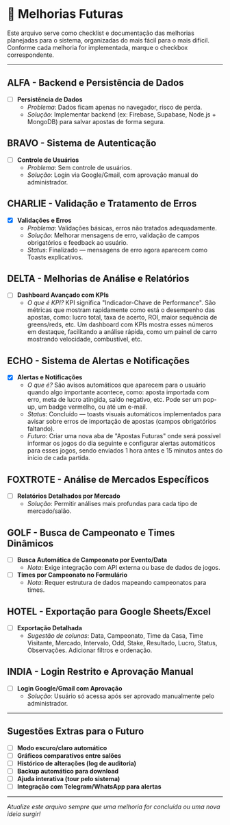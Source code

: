# 🚀 Melhorias Futuras

Este arquivo serve como checklist e documentação das melhorias planejadas para o sistema, organizadas do mais fácil para o mais difícil. Conforme cada melhoria for implementada, marque o checkbox correspondente.

---

## ALFA - Backend e Persistência de Dados
- [ ] **Persistência de Dados**
  - *Problema*: Dados ficam apenas no navegador, risco de perda.
  - *Solução*: Implementar backend (ex: Firebase, Supabase, Node.js + MongoDB) para salvar apostas de forma segura.

## BRAVO - Sistema de Autenticação
- [ ] **Controle de Usuários**
  - *Problema*: Sem controle de usuários.
  - *Solução*: Login via Google/Gmail, com aprovação manual do administrador.

## CHARLIE - Validação e Tratamento de Erros
- [x] **Validações e Erros**
  - *Problema*: Validações básicas, erros não tratados adequadamente.
  - *Solução*: Melhorar mensagens de erro, validação de campos obrigatórios e feedback ao usuário.
  - *Status*: Finalizado — mensagens de erro agora aparecem como Toasts explicativos.

## DELTA - Melhorias de Análise e Relatórios
- [ ] **Dashboard Avançado com KPIs**
  - *O que é KPI?* KPI significa "Indicador-Chave de Performance". São métricas que mostram rapidamente como está o desempenho das apostas, como: lucro total, taxa de acerto, ROI, maior sequência de greens/reds, etc. Um dashboard com KPIs mostra esses números em destaque, facilitando a análise rápida, como um painel de carro mostrando velocidade, combustível, etc.

## ECHO - Sistema de Alertas e Notificações
- [x] **Alertas e Notificações**
  - *O que é?* São avisos automáticos que aparecem para o usuário quando algo importante acontece, como: aposta importada com erro, meta de lucro atingida, saldo negativo, etc. Pode ser um pop-up, um badge vermelho, ou até um e-mail.
  - *Status*: Concluído — toasts visuais automáticos implementados para avisar sobre erros de importação de apostas (campos obrigatórios faltando).
  - *Futuro*: Criar uma nova aba de "Apostas Futuras" onde será possível informar os jogos do dia seguinte e configurar alertas automáticos para esses jogos, sendo enviados 1 hora antes e 15 minutos antes do início de cada partida.

## FOXTROTE - Análise de Mercados Específicos
- [ ] **Relatórios Detalhados por Mercado**
  - *Solução*: Permitir análises mais profundas para cada tipo de mercado/salão.

## GOLF - Busca de Campeonato e Times Dinâmicos
- [ ] **Busca Automática de Campeonato por Evento/Data**
  - *Nota*: Exige integração com API externa ou base de dados de jogos.
- [ ] **Times por Campeonato no Formulário**
  - *Nota*: Requer estrutura de dados mapeando campeonatos para times.

## HOTEL - Exportação para Google Sheets/Excel
- [ ] **Exportação Detalhada**
  - *Sugestão de colunas*: Data, Campeonato, Time da Casa, Time Visitante, Mercado, Intervalo, Odd, Stake, Resultado, Lucro, Status, Observações. Adicionar filtros e ordenação.

## INDIA - Login Restrito e Aprovação Manual
- [ ] **Login Google/Gmail com Aprovação**
  - *Solução*: Usuário só acessa após ser aprovado manualmente pelo administrador.

---

## Sugestões Extras para o Futuro
- [ ] **Modo escuro/claro automático**
- [ ] **Gráficos comparativos entre salões**
- [ ] **Histórico de alterações (log de auditoria)**
- [ ] **Backup automático para download**
- [ ] **Ajuda interativa (tour pelo sistema)**
- [ ] **Integração com Telegram/WhatsApp para alertas**

---

*Atualize este arquivo sempre que uma melhoria for concluída ou uma nova ideia surgir!* 